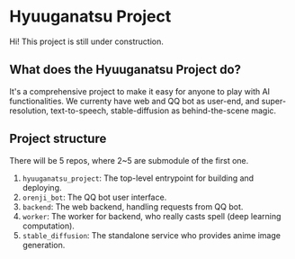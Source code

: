 # Hyuuganatsu Project
Hi! This project is still under construction.

## What does the Hyuuganatsu Project do?
It's a comprehensive project to make it easy for anyone to play with AI functionalities. We currenty have web and QQ bot as user-end, and super-resolution, text-to-speech, stable-diffusion as behind-the-scene magic.

## Project structure
There will be 5 repos, where 2~5 are submodule of the first one.

1. `hyuuganatsu_project`: The top-level entrypoint for building and deploying.
2. `orenji_bot`: The QQ bot user interface.
3. `backend`: The web backend, handling requests from QQ bot.
4. `worker`: The worker for backend, who really casts spell (deep learning computation).
5. `stable_diffusion`: The standalone service who provides anime image generation.

<!--

**Here are some ideas to get you started:**

🙋‍♀️ A short introduction - what is your organization all about?
🌈 Contribution guidelines - how can the community get involved?
👩‍💻 Useful resources - where can the community find your docs? Is there anything else the community should know?
🍿 Fun facts - what does your team eat for breakfast?
🧙 Remember, you can do mighty things with the power of [Markdown](https://docs.github.com/github/writing-on-github/getting-started-with-writing-and-formatting-on-github/basic-writing-and-formatting-syntax)
-->
